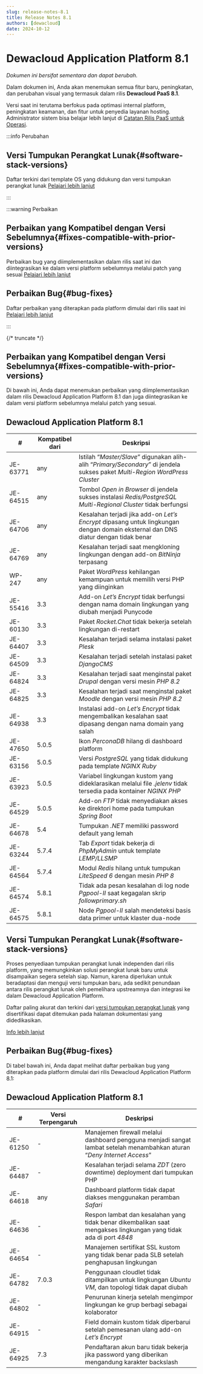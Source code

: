```yaml
---
slug: release-notes-8.1
title: Release Notes 8.1
authors: [dewacloud]
date: 2024-10-12
---
```

# Dewacloud Application Platform 8.1

_Dokumen ini bersifat sementara dan dapat berubah._

Dalam dokumen ini, Anda akan menemukan semua fitur baru, peningkatan, dan perubahan visual yang termasuk dalam rilis **Dewacloud PaaS 8.1**. 

Versi saat ini terutama berfokus pada optimasi internal platform, peningkatan keamanan, dan fitur untuk penyedia layanan hosting. Administrator sistem bisa belajar lebih lanjut di [Catatan Rilis PaaS untuk Operasi](<https://docs.dewacloud.com/docs/private-release-notes-81/>).

:::info Perubahan

## Versi Tumpukan Perangkat Lunak{#software-stack-versions}

Daftar terkini dari template OS yang didukung dan versi tumpukan perangkat lunak [Pelajari lebih lanjut](<#software-stack-versions>)

:::

:::warning Perbaikan

## Perbaikan yang Kompatibel dengan Versi Sebelumnya{#fixes-compatible-with-prior-versions}

Perbaikan bug yang diimplementasikan dalam rilis saat ini dan diintegrasikan ke dalam versi platform sebelumnya melalui patch yang sesuai [Pelajari lebih lanjut](<#fixes-compatible-with-prior-versions>)

## Perbaikan Bug{#bug-fixes}

Daftar perbaikan yang diterapkan pada platform dimulai dari rilis saat ini [Pelajari lebih lanjut](<#bug-fixes>)

:::

{/* truncate */}

## Perbaikan yang Kompatibel dengan Versi Sebelumnya{#fixes-compatible-with-prior-versions}

Di bawah ini, Anda dapat menemukan perbaikan yang diimplementasikan dalam rilis Dewacloud Application Platform 8.1 dan juga diintegrasikan ke dalam versi platform sebelumnya melalui patch yang sesuai.

Dewacloud Application Platform 8.1  
---  
| **#** | **Kompatibel dari** | **Deskripsi**  
---|---|---  
JE-63771 | any | Istilah “_Master/Slave_” digunakan alih-alih “_Primary/Secondary_” di jendela sukses paket _Multi-Region WordPress Cluster_  
JE-64515 | any | Tombol _Open in Browser_ di jendela sukses instalasi _Redis/PostgreSQL Multi-Regional Cluster_ tidak berfungsi  
JE-64706 | any | Kesalahan terjadi jika add-on _Let’s Encrypt_ dipasang untuk lingkungan dengan domain eksternal dan DNS diatur dengan tidak benar  
JE-64769 | any | Kesalahan terjadi saat mengkloning lingkungan dengan add-on _BitNinja_ terpasang  
WP-247 | any | Paket _WordPress_ kehilangan kemampuan untuk memilih versi PHP yang diinginkan  
JE-55416 | 3.3 | Add-on _Let’s Encrypt_ tidak berfungsi dengan nama domain lingkungan yang diubah menjadi Punycode  
JE-60130 | 3.3 | Paket _Rocket.Chat_ tidak bekerja setelah lingkungan di-restart  
JE-64407 | 3.3 | Kesalahan terjadi selama instalasi paket _Plesk_  
JE-64509 | 3.3 | Kesalahan terjadi setelah instalasi paket _DjangoCMS_  
JE-64824 | 3.3 | Kesalahan terjadi saat menginstal paket _Drupal_ dengan versi mesin _PHP 8.2_  
JE-64825 | 3.3 | Kesalahan terjadi saat menginstal paket _Moodle_ dengan versi mesin _PHP 8.2_  
JE-64938 | 3.3 | Instalasi add-on _Let’s Encrypt_ tidak mengembalikan kesalahan saat dipasang dengan nama domain yang salah  
JE-47650 | 5.0.5 | Ikon _PerconaDB_ hilang di dashboard platform  
JE-63156 | 5.0.5 | Versi _PostgreSQL_ yang tidak didukung pada template _NGINX Ruby_  
JE-63923 | 5.0.5 | Variabel lingkungan kustom yang dideklarasikan melalui file _.jelenv_ tidak tersedia pada kontainer _NGINX PHP_  
JE-64529 | 5.0.5 | Add-on _FTP_ tidak menyediakan akses ke direktori home pada tumpukan _Spring Boot_  
JE-64678 | 5.4 | Tumpukan _.NET_ memiliki password default yang lemah  
JE-63244 | 5.7.4 | Tab _Export_ tidak bekerja di _PhpMyAdmin_ untuk template _LEMP/LLSMP_  
JE-64564 | 5.7.4 | Modul _Redis_ hilang untuk tumpukan _LiteSpeed 6_ dengan mesin _PHP 8_  
JE-64574 | 5.8.1 | Tidak ada pesan kesalahan di log node _Pgpool-II_ saat kegagalan skrip _followprimary.sh_  
JE-64575 | 5.8.1 | Node _Pgpool-II_ salah mendeteksi basis data primer untuk klaster dua-node  
  


## Versi Tumpukan Perangkat Lunak{#software-stack-versions}

Proses penyediaan tumpukan perangkat lunak independen dari rilis platform, yang memungkinkan solusi perangkat lunak baru untuk disampaikan segera setelah siap. Namun, karena diperlukan untuk beradaptasi dan menguji versi tumpukan baru, ada sedikit penundaan antara rilis perangkat lunak oleh pemelihara upstreamnya dan integrasi ke dalam Dewacloud Application Platform.

Daftar paling akurat dan terkini dari [versi tumpukan perangkat lunak](<https://docs.dewacloud.com/docs/software-stacks-versions/>) yang disertifikasi dapat ditemukan pada halaman dokumentasi yang didedikasikan.

[Info lebih lanjut](<https://docs.dewacloud.com/docs/software-stacks-versions/>)



## Perbaikan Bug{#bug-fixes}

Di tabel bawah ini, Anda dapat melihat daftar perbaikan bug yang diterapkan pada platform dimulai dari rilis Dewacloud Application Platform 8.1:

Dewacloud Application Platform 8.1  
---  
| **#** | **Versi Terpengaruh** | **Deskripsi**  
---|---|---  
JE-61250 | - | Manajemen firewall melalui dashboard pengguna menjadi sangat lambat setelah menambahkan aturan “_Deny Internet Access_”  
JE-64487 | - | Kesalahan terjadi selama _ZDT_ (zero downtime) deployment dari tumpukan PHP  
JE-64618 | any | Dashboard platform tidak dapat diakses menggunakan peramban _Safari_  
JE-64636 | - | Respon lambat dan kesalahan yang tidak benar dikembalikan saat mengakses lingkungan yang tidak ada di port _4848_  
JE-64654 | - | Manajemen sertifikat SSL kustom yang tidak benar pada SLB setelah penghapusan lingkungan  
JE-64782 | 7.0.3 | Penggunaan cloudlet tidak ditampilkan untuk lingkungan _Ubuntu VM_, dan topologi tidak dapat diubah  
JE-64802 | - | Penurunan kinerja setelah mengimpor lingkungan ke grup berbagi sebagai kolaborator  
JE-64915 | - | Field domain kustom tidak diperbarui setelah pemesanan ulang add-on _Let’s Encrypt_  
JE-64925 | 7.3 | Pendaftaran akun baru tidak bekerja jika password yang diberikan mengandung karakter backslash  
  
